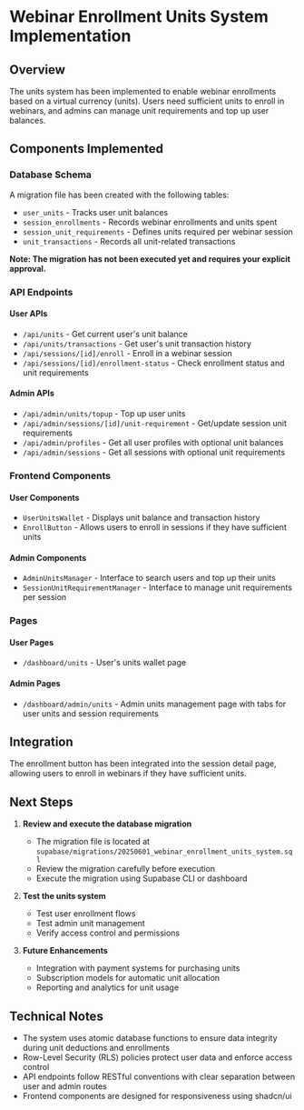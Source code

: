 # Webinar Enrollment Units System Implementation

## Overview

The units system has been implemented to enable webinar enrollments based on a virtual currency (units). Users need sufficient units to enroll in webinars, and admins can manage unit requirements and top up user balances.

## Components Implemented

### Database Schema

A migration file has been created with the following tables:
- `user_units` - Tracks user unit balances
- `session_enrollments` - Records webinar enrollments and units spent
- `session_unit_requirements` - Defines units required per webinar session
- `unit_transactions` - Records all unit-related transactions

**Note: The migration has not been executed yet and requires your explicit approval.**

### API Endpoints

#### User APIs
- `/api/units` - Get current user's unit balance
- `/api/units/transactions` - Get user's unit transaction history
- `/api/sessions/[id]/enroll` - Enroll in a webinar session
- `/api/sessions/[id]/enrollment-status` - Check enrollment status and unit requirements

#### Admin APIs
- `/api/admin/units/topup` - Top up user units
- `/api/admin/sessions/[id]/unit-requirement` - Get/update session unit requirements
- `/api/admin/profiles` - Get all user profiles with optional unit balances
- `/api/admin/sessions` - Get all sessions with optional unit requirements

### Frontend Components

#### User Components
- `UserUnitsWallet` - Displays unit balance and transaction history
- `EnrollButton` - Allows users to enroll in sessions if they have sufficient units

#### Admin Components
- `AdminUnitsManager` - Interface to search users and top up their units
- `SessionUnitRequirementManager` - Interface to manage unit requirements per session

### Pages

#### User Pages
- `/dashboard/units` - User's units wallet page

#### Admin Pages
- `/dashboard/admin/units` - Admin units management page with tabs for user units and session requirements

## Integration

The enrollment button has been integrated into the session detail page, allowing users to enroll in webinars if they have sufficient units.

## Next Steps

1. **Review and execute the database migration**
   - The migration file is located at `supabase/migrations/20250601_webinar_enrollment_units_system.sql`
   - Review the migration carefully before execution
   - Execute the migration using Supabase CLI or dashboard

2. **Test the units system**
   - Test user enrollment flows
   - Test admin unit management
   - Verify access control and permissions

3. **Future Enhancements**
   - Integration with payment systems for purchasing units
   - Subscription models for automatic unit allocation
   - Reporting and analytics for unit usage

## Technical Notes

- The system uses atomic database functions to ensure data integrity during unit deductions and enrollments
- Row-Level Security (RLS) policies protect user data and enforce access control
- API endpoints follow RESTful conventions with clear separation between user and admin routes
- Frontend components are designed for responsiveness using shadcn/ui

